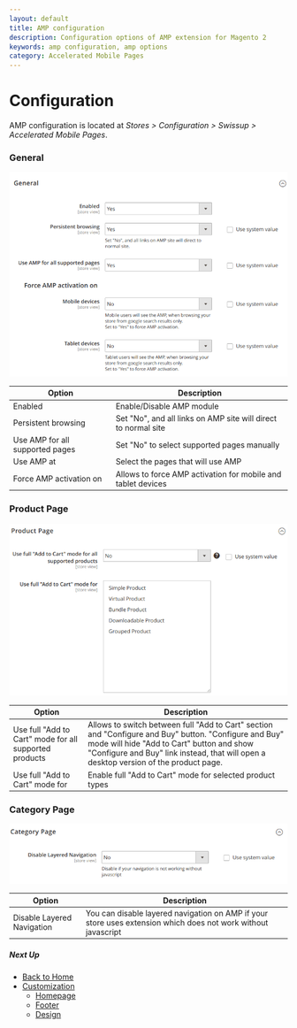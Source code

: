 ```yaml
---
layout: default
title: AMP configuration
description: Configuration options of AMP extension for Magento 2
keywords: amp configuration, amp options
category: Accelerated Mobile Pages
---
```


# Configuration

AMP configuration is located at
_Stores > Configuration > Swissup > Accelerated Mobile Pages_.

### General

![General section](/images/m2/amp/configuration/section-general.png)

Option | Description
-------|------------
Enabled | Enable/Disable AMP module
Persistent browsing | Set "No", and all links on AMP site will direct to normal site
Use AMP for all supported pages | Set "No" to select supported pages manually
Use AMP at | Select the pages that will use AMP
Force AMP activation on | Allows to force AMP activation for mobile and tablet devices

### Product Page

![Product page section](/images/m2/amp/configuration/section-product.png)

Option | Description
-------|------------
Use full "Add to Cart" mode for all supported products | Allows to switch between full "Add to Cart" section and "Configure and Buy" button. "Configure and Buy" mode will hide "Add to Cart" button and show "Configure and Buy" link instead, that will open a desktop version of the product page.
Use full "Add to Cart" mode for | Enable full "Add to Cart" mode for selected product types

### Category Page

![Category page section](/images/m2/amp/configuration/section-category.png)

Option | Description
-------|------------
Disable Layered Navigation | You can disable layered navigation on AMP if your store uses extension which does not work without javascript

##### Next Up

 -  [Back to Home](/m2/extensions/amp/)
 -  [Customization](../customization/)
    -  [Homepage](../customization/homepage/)
    -  [Footer](../customization/footer/)
    -  [Design](../customization/design/)
